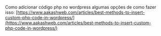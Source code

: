 Como adicionar código php no wordpress algumas opções de como fazer isso: [https://www.aakashweb.com/articles/best-methods-to-insert-custom-php-code-in-wordpress/](https://www.aakashweb.com/articles/best-methods-to-insert-custom-php-code-in-wordpress/)